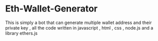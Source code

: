 # Eth-Wallet-Generator
This is simply a bot that can generate multiple wallet address and their private key  , all the code written in javascript , html , css , node.js and a library ethers.js
